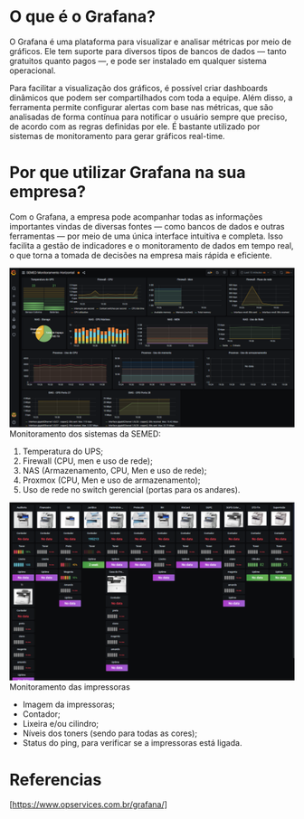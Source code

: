 # O que é o Grafana?
O Grafana é uma plataforma para visualizar e analisar métricas por meio de gráficos. Ele tem suporte para diversos tipos de bancos de dados — tanto gratuitos quanto pagos —, e pode ser instalado em qualquer sistema operacional.

Para facilitar a visualização dos gráficos, é possível criar dashboards dinâmicos que podem ser compartilhados com toda a equipe. Além disso, a ferramenta permite configurar alertas com base nas métricas, que são analisadas de forma contínua para notificar o usuário sempre que preciso, de acordo com as regras definidas por ele. É bastante utilizado por sistemas de monitoramento para gerar gráficos real-time.

# Por que utilizar Grafana na sua empresa?
Com o Grafana, a empresa pode acompanhar todas as informações importantes vindas de diversas fontes — como bancos de dados e outras ferramentas — por meio de uma única interface intuitiva e completa. Isso facilita a gestão de indicadores e o monitoramento de dados em tempo real, o que torna a tomada de decisões na empresa mais rápida e eficiente.

![](moni_hori.png)
Monitoramento dos sistemas da SEMED:

1. Temperatura do UPS;
2. Firewall (CPU, men e uso de rede);
3. NAS (Armazenamento, CPU, Men e uso de rede);
4. Proxmox (CPU, Men e uso de armazenamento);
5. Uso de rede no switch gerencial (portas para os andares).

![](moni_vert.png)
Monitoramento das impressoras
* Imagem da impressoras;
* Contador;
* Lixeira e/ou cilindro;
* Níveis dos toners (sendo para todas as cores);
* Status do ping, para verificar se a impressoras está ligada.
# Referencias
[https://www.opservices.com.br/grafana/]